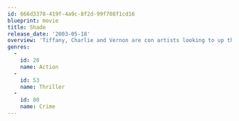 ```yaml
---
id: 666d3378-419f-4a9c-8f2d-99f708f1cd16
blueprint: movie
title: Shade
release_date: '2003-05-18'
overview: 'Tiffany, Charlie and Vernon are con artists looking to up the ante from their typical scams. They figure a good way of doing this is taking down Dean "The Dean" Stevens, a well-known cardsharp, in a rigged game. However, they first need enough money to enter a game with Stevens, so they decide to strike a deal with fellow crook Larry Jennings to scam a local gangster -- which turns out to be a bad idea.'
genres:
  -
    id: 28
    name: Action
  -
    id: 53
    name: Thriller
  -
    id: 80
    name: Crime
---
```

